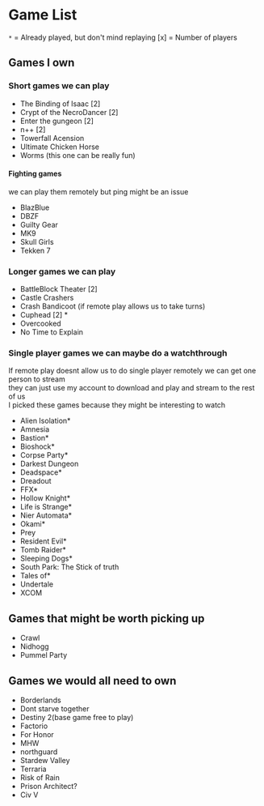 # Game List

`*` = Already played, but don't mind replaying
[x] = Number of players

## Games I own

### Short games we can play
 
 * The Binding of Isaac [2]
 * Crypt of the NecroDancer [2]
 * Enter the gungeon [2]
 * n++ [2]
 * Towerfall Acension
 * Ultimate Chicken Horse
 * Worms (this one can be really fun)


#### Fighting games
we can play them remotely but ping might be an issue

 * BlazBlue
 * DBZF
 * Guilty Gear
 * MK9
 * Skull Girls
 * Tekken 7


### Longer games we can play
 * BattleBlock Theater [2]
 * Castle Crashers
 * Crash Bandicoot (if remote play allows us to take turns)
 * Cuphead [2] *
 * Overcooked
 * No Time to Explain



### Single player games we can maybe do a watchthrough
If remote play doesnt allow us to do single player remotely we can get one person to stream  
they can just use my account to download and play and stream to the rest of us  
I picked these games because they might be interesting to watch

 * Alien Isolation*
 * Amnesia
 * Bastion*
 * Bioshock*
 * Corpse Party*
 * Darkest Dungeon
 * Deadspace*
 * Dreadout
 * FFX*
 * Hollow Knight*
 * Life is Strange*
 * Nier Automata*
 * Okami*
 * Prey
 * Resident Evil*
 * Tomb Raider*
 * Sleeping Dogs*
 * South Park: The Stick of truth
 * Tales of*
 * Undertale
 * XCOM


## Games that might be worth picking up

* Crawl
* Nidhogg
* Pummel Party

## Games we would all need to own

* Borderlands
* Dont starve together
* Destiny 2(base game free to play)
* Factorio
* For Honor
* MHW
* northguard
* Stardew Valley
* Terraria
* Risk of Rain
* Prison Architect?
* Civ V
